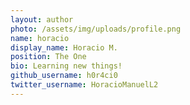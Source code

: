 ```yaml
---
layout: author
photo: /assets/img/uploads/profile.png
name: horacio 
display_name: Horacio M.
position: The One
bio: Learning new things!
github_username: h0r4ci0
twitter_username: HoracioManuelL2
---
```

